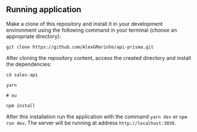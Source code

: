 ## Running application

Make a clone of this repository and install it in your development environment using the following command in your terminal (choose an appropriate directory):

```
git clone https://github.com/AlexGMarinho/api-prisma.git
```

After cloning the repository content, access the created directory and install the dependencies:

```
cd sales-api

yarn

# ou

npm install
```

After this installation run the application with the command `yarn dev` or `npm run dev`. The server will be running at address `http://localhost:3030`.
